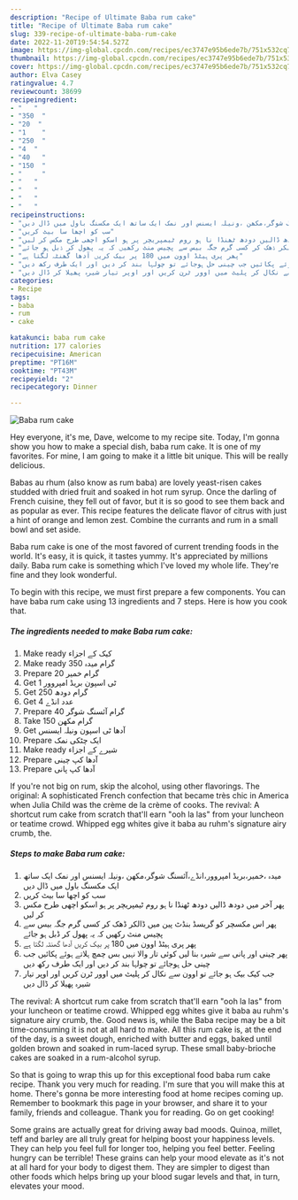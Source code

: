 ```yaml
---
description: "Recipe of Ultimate Baba rum cake"
title: "Recipe of Ultimate Baba rum cake"
slug: 339-recipe-of-ultimate-baba-rum-cake
date: 2022-11-20T19:54:54.527Z
image: https://img-global.cpcdn.com/recipes/ec3747e95b6ede7b/751x532cq70/baba-rum-cake-recipe-main-photo.jpg
thumbnail: https://img-global.cpcdn.com/recipes/ec3747e95b6ede7b/751x532cq70/baba-rum-cake-recipe-main-photo.jpg
cover: https://img-global.cpcdn.com/recipes/ec3747e95b6ede7b/751x532cq70/baba-rum-cake-recipe-main-photo.jpg
author: Elva Casey
ratingvalue: 4.7
reviewcount: 38699
recipeingredient:
- "   "
- "350  "
- "20  "
- "1    "
- "250  "
- "4  "
- "40   "
- "150  "
- "     "
- "   "
- "   "
- "   "
- "   "
recipeinstructions:
- "میدہ ،خمیر،بریڈ امپروور،انڈے،آئسنگ شوگر،مکھن ،ونیلہ ایسنس اور نمک ایک ساتھ ایک مکسنگ باول میں ڈال دیں"
- "سب کو اچھا سا بیٹ کریں"
- "پھر آخر میں دودھ ڈالیں دودھ ٹھنڈا نا ہو روم ٹیمپریچر پر ہو اسکو اچھی طرح مکس کر لیں"
- "پھر اس مکسچر کو گریسڈ بنڈٹ پین میں ڈالکر ڈھک کر کسی گرم جگہ بیس سے پچیس منٹ رکھیں کہ یہ پھول کر ڈبل ہو جائے"
- "پھر پری ہیٹڈ اوون میں 180 پر بیک کریں آدھا گھنٹہ لگتا ہے"
- "پھر چینی اور پانی سے شیرہ بنا لیں کوئی تار والا نہیں بس چمچ ہلاتے ہوئے پکائیں جب چینی حل ہوجائے تو چولہا بند کر دیں اور ایک طرف رکھ دیں"
- "جب کیک بیک ہو جائے تو اوون سے نکال کر پلیٹ میں اوور ٹرن کریں اور اوپر تیار شیرہ پھیلا کر ڈال دیں"
categories:
- Recipe
tags:
- baba
- rum
- cake

katakunci: baba rum cake 
nutrition: 177 calories
recipecuisine: American
preptime: "PT16M"
cooktime: "PT43M"
recipeyield: "2"
recipecategory: Dinner

---
```



![Baba rum cake](https://img-global.cpcdn.com/recipes/ec3747e95b6ede7b/751x532cq70/baba-rum-cake-recipe-main-photo.jpg)

Hey everyone, it's me, Dave, welcome to my recipe site. Today, I'm gonna show you how to make a special dish, baba rum cake. It is one of my favorites. For mine, I am going to make it a little bit unique. This will be really delicious.

Babas au rhum (also know as rum baba) are lovely yeast-risen cakes studded with dried fruit and soaked in hot rum syrup. Once the darling of French cuisine, they fell out of favor, but it is so good to see them back and as popular as ever. This recipe features the delicate flavor of citrus with just a hint of orange and lemon zest. Combine the currants and rum in a small bowl and set aside.

Baba rum cake is one of the most favored of current trending foods in the world. It's easy, it is quick, it tastes yummy. It's appreciated by millions daily. Baba rum cake is something which I've loved my whole life. They're fine and they look wonderful.


To begin with this recipe, we must first prepare a few components. You can have baba rum cake using 13 ingredients and 7 steps. Here is how you cook that.

<!--inarticleads1-->

##### The ingredients needed to make Baba rum cake:

1. Make ready  کیک کے اجزاء
1. Make ready 350 گرام میدہ
1. Prepare 20 گرام خمیر
1. Get 1 ٹی اسپون بریڈ امپروور
1. Get 250 گرام دودھ
1. Get 4 عدد انڈے
1. Prepare 40 گرام آئسنگ شوگر
1. Take 150 گرام مکھن
1. Get  آدھا ٹی اسپون ونیلہ ایسنس
1. Prepare  ایک چٹکی نمک
1. Make ready  شیرے کے اجزاء
1. Prepare  آدھا کپ چینی
1. Prepare  آدھا کپ پانی


If you&#39;re not big on rum, skip the alcohol, using other flavorings. The original: A sophisticated French confection that became très chic in America when Julia Child was the crème de la crème of cooks. The revival: A shortcut rum cake from scratch that&#39;ll earn &#34;ooh la las&#34; from your luncheon or teatime crowd. Whipped egg whites give it baba au ruhm&#39;s signature airy crumb, the. 

<!--inarticleads2-->

##### Steps to make Baba rum cake:

1. میدہ ،خمیر،بریڈ امپروور،انڈے،آئسنگ شوگر،مکھن ،ونیلہ ایسنس اور نمک ایک ساتھ ایک مکسنگ باول میں ڈال دیں
1. سب کو اچھا سا بیٹ کریں
1. پھر آخر میں دودھ ڈالیں دودھ ٹھنڈا نا ہو روم ٹیمپریچر پر ہو اسکو اچھی طرح مکس کر لیں
1. پھر اس مکسچر کو گریسڈ بنڈٹ پین میں ڈالکر ڈھک کر کسی گرم جگہ بیس سے پچیس منٹ رکھیں کہ یہ پھول کر ڈبل ہو جائے
1. پھر پری ہیٹڈ اوون میں 180 پر بیک کریں آدھا گھنٹہ لگتا ہے
1. پھر چینی اور پانی سے شیرہ بنا لیں کوئی تار والا نہیں بس چمچ ہلاتے ہوئے پکائیں جب چینی حل ہوجائے تو چولہا بند کر دیں اور ایک طرف رکھ دیں
1. جب کیک بیک ہو جائے تو اوون سے نکال کر پلیٹ میں اوور ٹرن کریں اور اوپر تیار شیرہ پھیلا کر ڈال دیں


The revival: A shortcut rum cake from scratch that&#39;ll earn &#34;ooh la las&#34; from your luncheon or teatime crowd. Whipped egg whites give it baba au ruhm&#39;s signature airy crumb, the. Good news is, while the Baba recipe may be a bit time-consuming it is not at all hard to make. All this rum cake is, at the end of the day, is a sweet dough, enriched with butter and eggs, baked until golden brown and soaked in rum-laced syrup. These small baby-brioche cakes are soaked in a rum-alcohol syrup. 

So that is going to wrap this up for this exceptional food baba rum cake recipe. Thank you very much for reading. I'm sure that you will make this at home. There's gonna be more interesting food at home recipes coming up. Remember to bookmark this page in your browser, and share it to your family, friends and colleague. Thank you for reading. Go on get cooking!

Some grains are actually great for driving away bad moods. Quinoa, millet, teff and barley are all truly great for helping boost your happiness levels. They can help you feel full for longer too, helping you feel better. Feeling hungry can be terrible! These grains can help your mood elevate as it's not at all hard for your body to digest them. They are simpler to digest than other foods which helps bring up your blood sugar levels and that, in turn, elevates your mood.
